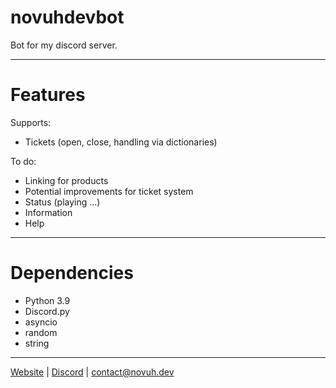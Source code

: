 # novuhdevbot
Bot for my discord server.

---

# Features
Supports:
* Tickets (open, close, handling via dictionaries)

To do:
* Linking for products
* Potential improvements for ticket system
* Status (playing ...)
* Information
* Help

---

# Dependencies
* Python 3.9
* Discord.py
* asyncio
* random
* string

---

[Website](https://novuh.dev/) | [Discord](https://novuh.dev/discord) | contact@novuh.dev
